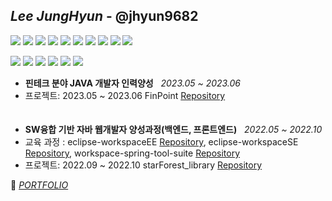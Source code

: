 ## *Lee JungHyun* - @jhyun9682

![](https://img.shields.io/badge/-Spring%20Boot-6DB33F?&logo=SpringBoot&logoColor=white)
![](https://img.shields.io/badge/-Thymeleaf-005F0F?&logo=Thymeleaf&logoColor=white)
![](https://img.shields.io/badge/-Apache%20Maven-C71A36?&logo=ApacheMaven&logoColor=white)
![](https://img.shields.io/badge/-Oracle-F80000?&logo=Oracle&logoColor=white)
![](https://img.shields.io/badge/-jQuery-0769AD?&logo=jQuery&logoColor=white)
![](https://img.shields.io/badge/-MariaDB-003545?&logo=MariaDB&logoColor=white)
![](https://img.shields.io/badge/-JavaScript-F7DF1E?&logo=JavaScript&logoColor=black)
![](https://img.shields.io/badge/-Apache%20Tomcat-F8DC75?&logo=ApacheTomcat&logoColor=black)
![](https://img.shields.io/badge/-CSS3-1572B6?&logo=CSS3&logoColor=white)
![](https://img.shields.io/badge/-HTML5-E34F26?&logo=HTML5&logoColor=white)

![](https://img.shields.io/badge/-EclipseIDE-2C2255?&logo=EclipseIDE&logoColor=white)
![](https://img.shields.io/badge/-Spring-6DB33F?&logo=Spring&logoColor=white)
![](https://img.shields.io/badge/-Intellij%20IDEA-000000?&logo=IntellijIDEA&logoColor=white)
![](https://img.shields.io/badge/-Slack-4A154B?&logo=Slack&logoColor=white)
![](https://img.shields.io/badge/-Jira-0052CC?&logo=Jira&logoColor=white)
![](https://img.shields.io/badge/-GitHub-181717?&logo=GitHub&logoColor=white)










* **핀테크 분야 JAVA 개발자 인력양성** &nbsp;&nbsp;<I>2023.05 ~ 2023.06</I>
* 프로젝트: 2023.05 ~ 2023.06 FinPoint [Repository](https://github.com/Damgom/fin-point)
  <br>
  <br>
  <br>
* **SW융합 기반 자바 웹개발자 양성과정(백엔드, 프론트엔드)** &nbsp;&nbsp;<I>2022.05 ~ 2022.10</I>
* 교육 과정 : eclipse-workspaceEE [Repository](https://github.com/jhyun9682/eclipse-workspaceEE), eclipse-workspaceSE [Repository](https://github.com/jhyun9682/eclipse-workspaceSE), workspace-spring-tool-suite [Repository](https://github.com/jhyun9682/workspace-spring-tool-suite)
* 프로젝트: 2022.09 ~ 2022.10 starForest_library [Repository](https://github.com/jhyun9682/team2-starForest_library)









  
🌱  <I>[PORTFOLIO](https://resisted-midnight-cee.notion.site/Lee-Jung-Hyun-5cdd750c652f48bcba208a412392f860?pvs=4)</I>      
 




